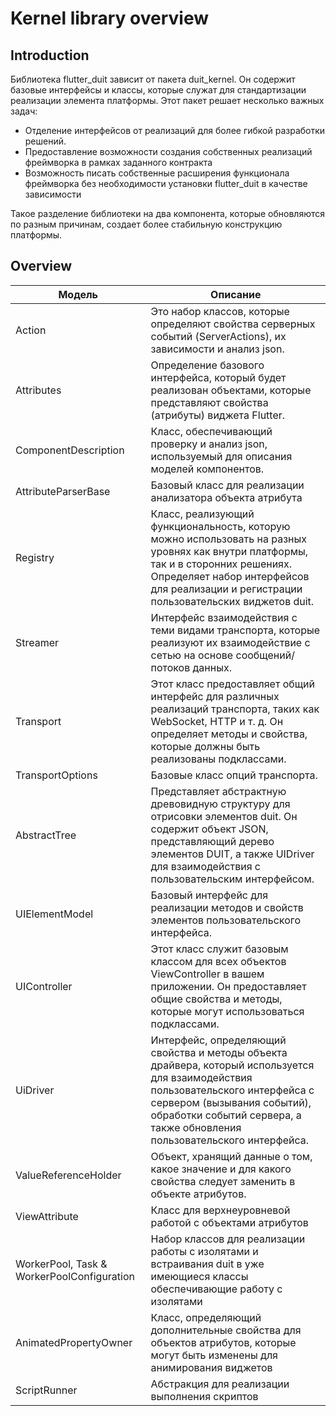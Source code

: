 # Kernel library overview

## Introduction

Библиотека flutter_duit зависит от пакета duit_kernel. Он содержит базовые интерфейсы и классы,
которые служат для стандартизации реализации элемента платформы. Этот пакет решает несколько важных
задач:

- Отделение интерфейсов от реализаций для более гибкой разработки решений.
- Предоставление возможности создания собственных реализаций фреймворка в рамках заданного контракта
- Возможность писать собственные расширения функционала фреймворка без необходимости установки
  flutter_duit в качестве зависимости

Такое разделение библиотеки на два компонента, которые обновляются по разным причинам, создает более
стабильную конструкцию платформы.

## Overview

| Модель                                     | Описание                                                                                                                                                                                                                                     |
|--------------------------------------------|----------------------------------------------------------------------------------------------------------------------------------------------------------------------------------------------------------------------------------------------|
| Action                                     | Это набор классов, которые определяют свойства серверных событий (ServerActions), их зависимости и анализ json.                                                                                                                              |
| Attributes                                 | Определение базового интерфейса, который будет реализован объектами, которые представляют свойства (атрибуты) виджета Flutter.                                                                                                               |
| ComponentDescription                       | Класс, обеспечивающий проверку и анализ json, используемый для описания моделей компонентов.                                                                                                                                                 |
| AttributeParserBase                        | Базовый класс для реализации анализатора объекта атрибута                                                                                                                                                                                    |
| Registry                                   | Класс, реализующий функциональность, которую можно использовать на разных уровнях как внутри платформы, так и в сторонних решениях. Определяет набор интерфейсов для реализации и регистрации пользовательских виджетов duit.                |
| Streamer                                   | Интерфейс взаимодействия с теми видами транспорта, которые реализуют их взаимодействие с сетью на основе сообщений/потоков данных.                                                                                                           |
| Transport                                  | Этот класс предоставляет общий интерфейс для различных реализаций транспорта, таких как WebSocket, HTTP и т. д. Он определяет методы и свойства, которые должны быть реализованы подклассами.                                                |
| TransportOptions                           | Базовые класс опций транспорта.                                                                                                                                                                                                              |
| AbstractTree                               | Представляет абстрактную древовидную структуру для отрисовки элементов duit. Он содержит объект JSON, представляющий дерево элементов DUIT, а также UIDriver для взаимодействия с пользовательским интерфейсом.                              |
| UIElementModel                             | Базовый интерфейс для реализации методов и свойств элементов пользовательского интерфейса.                                                                                                                                                   |
| UIController                               | Этот класс служит базовым классом для всех объектов ViewController в вашем приложении. Он предоставляет общие свойства и методы, которые могут использоваться подклассами.                                                                   |                                                   
| UiDriver                                   | Интерфейс, определяющий свойства и методы объекта драйвера, который используется для взаимодействия пользовательского интерфейса с сервером (вызывания событий), обработки событий сервера, а также обновления пользовательского интерфейса. |
| ValueReferenceHolder                       | Объект, хранящий данные о том, какое значение и для какого свойства следует заменить в объекте атрибутов.                                                                                                                                    |
| ViewAttribute                              | Класс для верхнеуровневой работой с объектами атрибутов                                                                                                                                                                                      |
| WorkerPool, Task & WorkerPoolConfiguration | Набор классов для реализации работы с изолятами и встраивания duit в уже имеющиеся классы обеспечивающие работу с изолятами                                                                                                                  |
| AnimatedPropertyOwner                      | Класс, определяющий дополнительные свойства для объектов атрибутов, которые могут быть изменены для анимирования виджетов                                                                                                                    |
| ScriptRunner                               | Абстракция для реализации выполнения скриптов                                                                                                                                                                                                |
